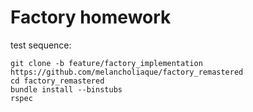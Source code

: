 # Factory homework

test sequence:

```
git clone -b feature/factory_implementation https://github.com/melancholiaque/factory_remastered
cd factory_remastered
bundle install --binstubs
rspec
```